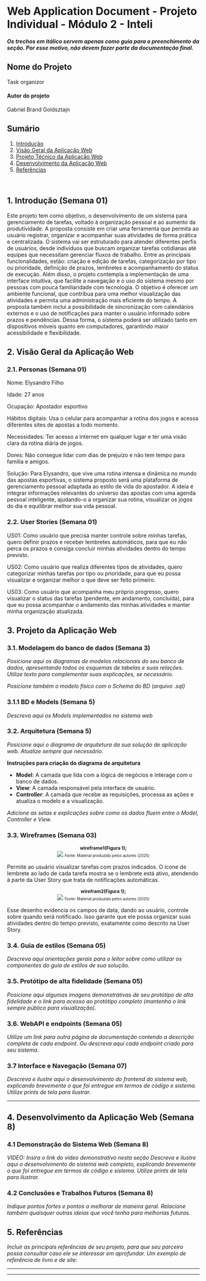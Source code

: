 # Web Application Document - Projeto Individual - Módulo 2 - Inteli

**_Os trechos em itálico servem apenas como guia para o preenchimento da seção. Por esse motivo, não devem fazer parte da documentação final._**

## Nome do Projeto

Task organizor

#### Autor do projeto

Gabriel Brand Goldsztajn

## Sumário

1. [Introdução](#c1)
2. [Visão Geral da Aplicação Web](#c2)
3. [Projeto Técnico da Aplicação Web](#c3)
4. [Desenvolvimento da Aplicação Web](#c4)
5. [Referências](#c5)

<br>

## <a name="c1"></a>1. Introdução (Semana 01)

Este projeto tem como objetivo, o desenvolvimento de um sistema para gerenciamento de tarefas, voltado à organização pessoal e ao aumento da produtividade. A proposta consiste em criar uma ferramenta que permita ao usuário registrar, organizar e acompanhar suas atividades de forma prática e centralizada. O sistema vai ser estruturado para atender diferentes perfis de usuários, desde indivíduos que buscam organizar tarefas cotidianas até equipes que necessitam gerenciar fluxos de trabalho. Entre as principais funcionalidades, estão: criação e edição de tarefas, categorização por tipo ou prioridade, definição de prazos, lembretes e acompanhamento do status de execução. Além disso, o projeto contempla a implementação de uma interface intuitiva, que facilite a navegação e o uso do sistema mesmo por pessoas com pouca familiaridade com tecnologia. O objetivo é oferecer um ambiente funcional, que contribua para uma melhor visualização das atividades e permita uma administração mais eficiente do tempo. A proposta também inclui a possibilidade de sincronização com calendários externos e o uso de notificações para manter o usuário informado sobre prazos e pendências. Dessa forma, o sistema poderá ser utilizado tanto em dispositivos móveis quanto em computadores, garantindo maior acessibilidade e flexibilidade.

## <a name="c2"></a>2. Visão Geral da Aplicação Web

### 2.1. Personas (Semana 01)

Nome: Elysandro Filho

Idade: 27 anos

Ocupação: Apostador esportivo

Hábitos digitais: Usa o celular para acompanhar a rotina dos jogos e acessa diferentes sites de apostas a todo momento.

Necessidades: Ter acesso a internet em qualquer lugar e ter uma visão clara da rotina diária de jogos.

Dores: Não consegue lidar com dias de prejuízo e não tem tempo para família e amigos.

Solução: Para Elysandro, que vive uma rotina intensa e dinâmica no mundo das apostas esportivas, o sistema proposto será uma plataforma de gerenciamento pessoal adaptada ao estilo de vida do apostador. A ideia é integrar informações relevantes do universo das apostas com uma agenda pessoal inteligente, ajudando-o a organizar sua rotina, visualizar os jogos do dia e equilibrar melhor sua vida pessoal.

### 2.2. User Stories (Semana 01)

US01: Como usuário que precisa manter controle sobre minhas tarefas, quero definir prazos e receber lembretes automáticos, para que eu não perca os prazos e consiga concluir minhas atividades dentro do tempo previsto. 

US02: Como usuário que realiza diferentes tipos de atividades, quero categorizar minhas tarefas por tipo ou prioridade, para que eu possa visualizar e organizar melhor o que deve ser feito primeiro. 

US03: Como usuário que acompanha meu próprio progresso, quero visualizar o status das tarefas (pendente, em andamento, concluída), para que eu possa acompanhar o andamento das minhas atividades e manter minha organização atualizada.

## <a name="c3"></a>3. Projeto da Aplicação Web

### 3.1. Modelagem do banco de dados (Semana 3)

_Posicione aqui os diagramas de modelos relacionais do seu banco de dados, apresentando todos os esquemas de tabelas e suas relações. Utilize texto para complementar suas explicações, se necessário._

_Posicione também o modelo físico com o Schema do BD (arquivo .sql)_

### 3.1.1 BD e Models (Semana 5)

_Descreva aqui os Models implementados no sistema web_

### 3.2. Arquitetura (Semana 5)

_Posicione aqui o diagrama de arquitetura da sua solução de aplicação web. Atualize sempre que necessário._

**Instruções para criação do diagrama de arquitetura**

- **Model**: A camada que lida com a lógica de negócios e interage com o banco de dados.
- **View**: A camada responsável pela interface de usuário.
- **Controller**: A camada que recebe as requisições, processa as ações e atualiza o modelo e a visualização.

_Adicione as setas e explicações sobre como os dados fluem entre o Model, Controller e View._

### 3.3. Wireframes (Semana 03)

<div align="center">
    <small><strong style="font-size: 12px;">wireframe1(Figura 1);</strong></small><br>
        <img src="/assets/IMG_3928.jpeg">
    <small style="margin-top: 4px; font-size: 10px;">Fonte: Material produzido pelos autores (2025)</small>
</div>

Permite ao usuário visualizar tarefas com prazos indicados. O ícone de lembrete ao lado de cada tarefa mostra se o lembrete está ativo, atendendo à parte da User Story que trata de notificações automáticas.

<div align="center">
    <small><strong style="font-size: 12px;">wirefram2(Figura 1);</strong></small><br>
        <img src="/assets/IMG_3929.jpeg">
    <small style="margin-top: 4px; font-size: 10px;">Fonte: Material produzido pelos autores (2025)</small>
</div>

Esse desenho evidencia os campos de data, dando ao usuário, controle sobre quando será notificado. Isso garante que ele possa organizar suas atividades dentro do tempo previsto, exatamente como descrito na User Story.

### 3.4. Guia de estilos (Semana 05)

_Descreva aqui orientações gerais para o leitor sobre como utilizar os componentes do guia de estilos de sua solução._

### 3.5. Protótipo de alta fidelidade (Semana 05)

_Posicione aqui algumas imagens demonstrativas de seu protótipo de alta fidelidade e o link para acesso ao protótipo completo (mantenha o link sempre público para visualização)._

### 3.6. WebAPI e endpoints (Semana 05)

_Utilize um link para outra página de documentação contendo a descrição completa de cada endpoint. Ou descreva aqui cada endpoint criado para seu sistema._

### 3.7 Interface e Navegação (Semana 07)

_Descreva e ilustre aqui o desenvolvimento do frontend do sistema web, explicando brevemente o que foi entregue em termos de código e sistema. Utilize prints de tela para ilustrar._

---

## <a name="c4"></a>4. Desenvolvimento da Aplicação Web (Semana 8)

### 4.1 Demonstração do Sistema Web (Semana 8)

_VIDEO: Insira o link do vídeo demonstrativo nesta seção_
_Descreva e ilustre aqui o desenvolvimento do sistema web completo, explicando brevemente o que foi entregue em termos de código e sistema. Utilize prints de tela para ilustrar._

### 4.2 Conclusões e Trabalhos Futuros (Semana 8)

_Indique pontos fortes e pontos a melhorar de maneira geral._
_Relacione também quaisquer outras ideias que você tenha para melhorias futuras._

## <a name="c5"></a>5. Referências

_Incluir as principais referências de seu projeto, para que seu parceiro possa consultar caso ele se interessar em aprofundar. Um exemplo de referência de livro e de site:_<br>

---

---

